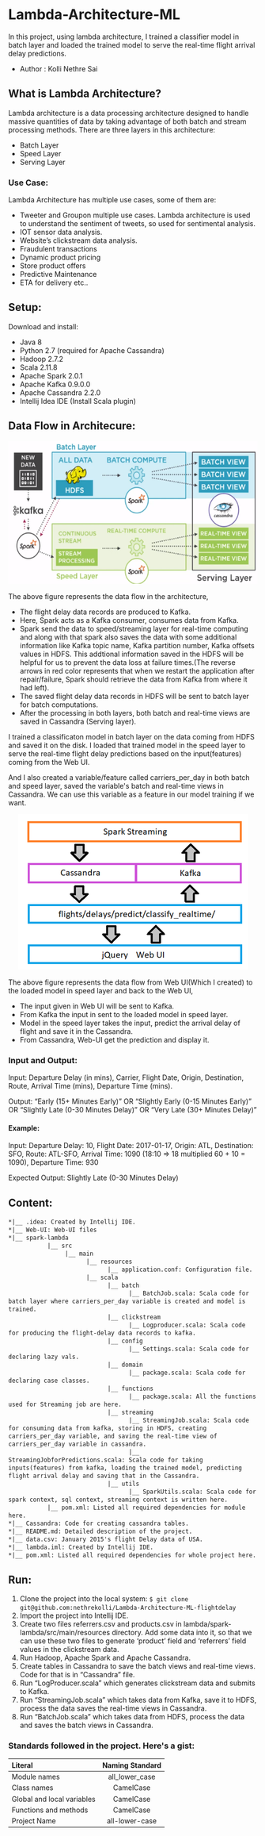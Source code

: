 # Lambda-Architecture-ML
In this project, using lambda architecture, I trained a classifier model in batch layer and loaded the trained model to serve the real-time flight arrival delay predictions. 
* Author : Kolli Nethre Sai
## What is Lambda Architecture?
Lambda architecture is a data processing architecture designed to handle massive quantities of data by taking advantage of both batch and stream processing methods. There are three layers in this architecture:
*	Batch Layer
*	Speed Layer
*	Serving Layer
### Use Case: 
Lambda Architecture has multiple use cases, some of them are:
*	Tweeter and Groupon multiple use cases. Lambda architecture is used to understand the sentiment of tweets, so used for sentimental analysis.
*	IOT sensor data analysis.
*	Website’s clickstream data analysis.
* Fraudulent transactions
* Dynamic product pricing
* Store product offers
* Predictive Maintenance
* ETA for delivery etc..
## Setup: 
Download and install:
*	Java 8
*	Python 2.7 (required for Apache Cassandra) 
*	Hadoop 2.7.2
*	Scala 2.11.8
*	Apache Spark 2.0.1
*	Apache Kafka 0.9.0.0
*	Apache Cassandra 2.2.0
*	Intellij Idea IDE (Install Scala plugin)
## Data Flow in Architecure:
<p align="center"><img src="images/image.PNG"/></p>

The above figure represents the data flow in the architecture,
* The flight delay data records are produced to Kafka. 
* Here, Spark acts as a Kafka consumer, consumes data from Kafka.
* Spark send the data to speed/streaming layer for real-time computing and along with that spark also saves the data with some additional information like Kafka topic name, Kafka partition number, Kafka offsets values in HDFS. This addtional information saved in the HDFS will be helpful for us to prevent the data loss at failure times.(The reverse arrows in red color represents that when we restart the application after repair/failure, Spark should retrieve the data from Kafka from where it had left).
* The saved flight delay data records in HDFS will be sent to batch layer for batch computations.
* After the processing in both layers, both batch and real-time views are saved in Cassandra (Serving layer).

I trained a classificaton model in batch layer on the data coming from HDFS and saved it on the disk. I loaded that trained model in the speed layer to serve the real-time flight delay predictions based on the input(features) coming from the Web UI.

And I also created a variable/feature called carriers_per_day in both batch and speed layer, saved the variable's batch and real-time views in Cassandra. We can use this variable as a feature in our model training if we want.
<p align="center"><img src="images/Web-ui.PNG"/></p>

The above figure represents the data flow from Web UI(Which I created) to the loaded model in speed layer and back to the Web UI,
* The input given in Web UI will be sent to Kafka.
* From Kafka the input in sent to the loaded model in speed layer.
* Model in the speed layer takes the input, predict the arrival delay of flight and save it in the Cassandra.
* From Cassandra, Web-UI get the prediction and display it.
### Input and Output:
Input: Departure Delay (in mins), Carrier, Flight Date, Origin, Destination, Route, Arrival Time (mins), Departure Time (mins).

Output: “Early (15+ Minutes Early)”
						OR
		    “Slightly Early (0-15 Minutes Early)”
						OR
		    “Slightly Late (0-30 Minutes Delay)”
						OR
		    “Very Late (30+ Minutes Delay)”

        
#### Example: 
Input: Departure Delay: 10, Flight Date: 2017-01-17, Origin: ATL, Destination: SFO, Route: ATL-SFO, Arrival Time: 1090 (18:10 => 18 multiplied 60 + 10 = 1090), Departure Time: 930

Expected Output: Slightly Late (0-30 Minutes Delay)

## Content:
```
*|__ .idea: Created by Intellij IDE.
*|__ Web-UI: Web-UI files
*|__ spark-lambda
           |__ src
                |__ main
                      |__ resources
                            |__ application.conf: Configuration file.
                      |__ scala
                            |__ batch
                                  |__ BatchJob.scala: Scala code for batch layer where carriers_per_day variable is created and model is trained.
                            |__ clickstream
                                  |__ Logproducer.scala: Scala code for producing the flight-delay data records to kafka.
                            |__ config
                                  |__ Settings.scala: Scala code for declaring lazy vals.
                            |__ domain
                                  |__ package.scala: Scala code for declaring case classes.
                            |__ functions
                                  |__ package.scala: All the functions used for Streaming job are here.
                            |__ streaming
                                  |__ StreamingJob.scala: Scala code for consuming data from kafka, storing in HDFS, creating carriers_per_day variable, and saving the real-time view of carriers_per_day variable in cassandra.
                                  |__ StreamingJobforPredictions.scala: Scala code for taking inputs(features) from kafka, loading the trained model, predicting flight arrival delay and saving that in the Cassandra.
                            |__ utils
                                  |__ SparkUtils.scala: Scala code for spark context, sql context, streaming context is written here.
           |__ pom.xml: Listed all required dependencies for module here. 
*|__ Cassandra: Code for creating cassandra tables.
*|__ README.md: Detailed description of the project.
*|__ data.csv: January 2015's flight Delay data of USA.
*|__ lambda.iml: Created by Intellij IDE.
*|__ pom.xml: Listed all required dependencies for whole project here.
```
## Run:
1.	Clone the project into the local system: ```$ git clone git@github.com:nethrekolli/Lambda-Architecture-ML-flightdelay```
2.	Import the project into Intellij IDE.
3.	Create two files referrers.csv and products.csv in lambda/spark-lambda/src/main/resources directory. Add some data into it, so that we can use these two files to generate ‘product’ field and ‘referrers’ field values in the clickstream data.
4.	Run Hadoop, Apache Spark and Apache Cassandra.
5.	Create tables in Cassandra to save the batch views and real-time views. Code for that is in “Cassandra” file.
6.	Run “LogProducer.scala” which generates clickstream data and submits to Kafka.
7.	Run “StreamingJob.scala” which takes data from Kafka, save it to HDFS, process the data saves the real-time views in Cassandra.
8.	Run “BatchJob.scala” which takes data from HDFS, process the data and saves the batch views in Cassandra.
### Standards followed in the project. Here's a gist:
| Literal | Naming Standard | 
| :---         |     :---:      | 
| Module names| all_lower_case    | 
| Class names    | CamelCase       |
| Global and local variables | CamelCase       |
| Functions and methods | CamelCase       |
| Project Name | all-lower-case |
